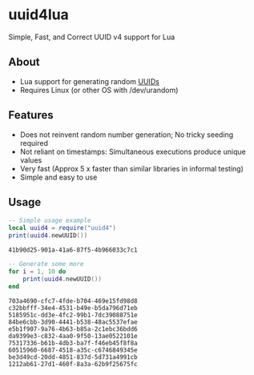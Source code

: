 # uuid4lua

Simple, Fast, and Correct UUID v4 support for Lua

## About

* Lua support for generating random [UUIDs](http://en.wikipedia.org/wiki/Universally_unique_identifier)
* Requires Linux (or other OS with /dev/urandom)


## Features

* Does not reinvent random number generation; No tricky seeding required
* Not reliant on timestamps: Simultaneous executions produce unique values
* Very fast (Approx 5 x faster than similar libraries in informal testing)
* Simple and easy to use

## Usage

```Lua
-- Simple usage example
local uuid4 = require("uuid4")
print(uuid4.newUUID())
```
```
41b90d25-901a-41a6-87f5-4b966033c7c1
```
```Lua
-- Generate some more
for i = 1, 10 do
    print(uuid4.newUUID())
end
```
```
703a4690-cfc7-4fde-b704-469e15fd98d8
c32bbfff-34e4-4531-b49e-b5da796d71eb
5185951c-dd3e-4fc2-99b1-7dc39088751e
84be6cbb-3d90-4441-b538-48ac5537efae
e5b1f907-9a76-4b63-b85a-2c1ebc36bdd6
da9399e3-c832-4aa0-9f50-13ae0522101e
75317336-b61b-4db3-ba7f-f46eb45f8f8a
60515960-6687-4518-a35c-c6746849345e
be3d49cd-20dd-4851-837d-5d731a4991cb
1212ab61-27d1-460f-8a3a-62b9f25675fc
```
